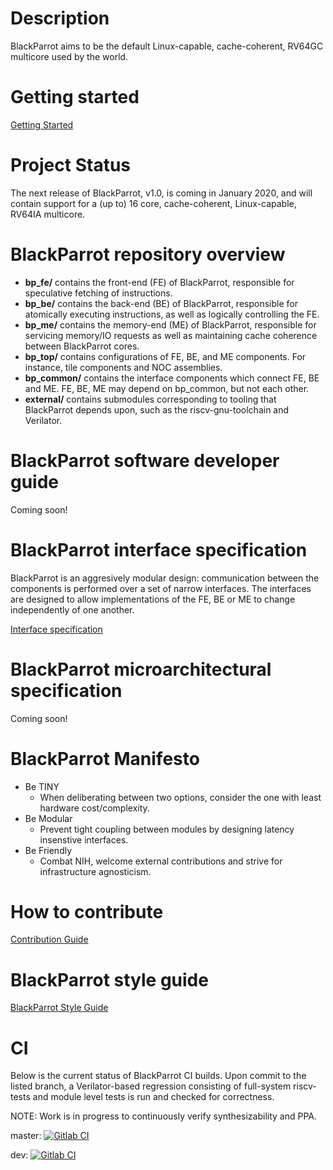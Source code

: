 # Description
BlackParrot aims to be the default Linux-capable, cache-coherent, RV64GC multicore used by the world.

# Getting started
[Getting Started](GETTING_STARTED.md)

# Project Status
The next release of BlackParrot, v1.0, is coming in January 2020, and will contain support for a (up to) 16 core, cache-coherent, Linux-capable, RV64IA multicore.

# BlackParrot repository overview
- **bp_fe/** contains the front-end (FE) of BlackParrot, responsible for speculative fetching of instructions.
- **bp_be/** contains the back-end (BE) of BlackParrot, responsible for atomically executing instructions, as well as logically controlling the FE.
- **bp_me/** contains the memory-end (ME) of BlackParrot, responsible for servicing memory/IO requests as well as maintaining cache coherence between BlackParrot cores. 
- **bp_top/** contains configurations of FE, BE, and ME components. For instance, tile components and NOC assemblies.
- **bp_common/** contains the interface components which connect FE, BE and ME. FE, BE, ME may depend on bp\_common, but not each other.
- **external/** contains submodules corresponding to tooling that BlackParrot depends upon, such as the riscv-gnu-toolchain and Verilator.


# BlackParrot software developer guide
Coming soon!

# BlackParrot interface specification
BlackParrot is an aggresively modular design: communication between the components is performed over a set of narrow
interfaces. The interfaces are designed to allow implementations of the FE, BE or ME to change
independently of one another.

[Interface specification](docs/interface_specification.md)

# BlackParrot microarchitectural specification
Coming soon!

# BlackParrot Manifesto
- Be TINY
    - When deliberating between two options, consider the one with least hardware cost/complexity.
- Be Modular
    - Prevent tight coupling between modules by designing latency insenstive interfaces.
- Be Friendly
    - Combat NIH, welcome external contributions and strive for infrastructure agnosticism.

# How to contribute
[Contribution Guide](CONTRIBUTING.md)

# BlackParrot style guide
[BlackParrot Style Guide](STYLE_GUIDE.md)

# CI
Below is the current status of BlackParrot CI builds. Upon commit to the listed branch, a Verilator-based regression consisting of full-system riscv-tests and module level tests is run and checked for correctness.

NOTE: Work is in progress to continuously verify synthesizability and PPA.

master: [![Gitlab
CI](https://gitlab.com/black-parrot/pre-alpha-release/badges/master/build.svg)](https://gitlab.com/black-parrot/pre-alpha-release/pipelines) 

dev: [![Gitlab CI](https://gitlab.com/black-parrot/pre-alpha-release/badges/dev/build.svg)](https://gitlab.com/black-parrot/pre-alpha-release/pipelines) 

